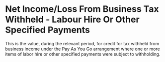 # Net Income/Loss From Business Tax Withheld - Labour Hire Or Other Specified Payments
This is the value, during the relevant period, for credit for tax withheld from business income under the Pay As You Go arrangement where one or more items of labor hire or other specified payments were subject to withholding.